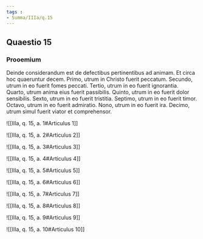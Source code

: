 ```yaml
---
tags : 
- Summa/IIIa/q.15
---
```


## Quaestio 15

### Prooemium

Deinde considerandum est de defectibus pertinentibus ad animam. Et circa hoc quaeruntur decem. Primo, utrum in Christo fuerit peccatum. Secundo, utrum in eo fuerit fomes peccati. Tertio, utrum in eo fuerit ignorantia. Quarto, utrum anima eius fuerit passibilis. Quinto, utrum in eo fuerit dolor sensibilis. Sexto, utrum in eo fuerit tristitia. Septimo, utrum in eo fuerit timor. Octavo, utrum in eo fuerit admiratio. Nono, utrum in eo fuerit ira. Decimo, utrum simul fuerit viator et comprehensor.

![[IIIa, q. 15, a. 1#Articulus 1]]

![[IIIa, q. 15, a. 2#Articulus 2]]

![[IIIa, q. 15, a. 3#Articulus 3]]

![[IIIa, q. 15, a. 4#Articulus 4]]

![[IIIa, q. 15, a. 5#Articulus 5]]

![[IIIa, q. 15, a. 6#Articulus 6]]

![[IIIa, q. 15, a. 7#Articulus 7]]

![[IIIa, q. 15, a. 8#Articulus 8]]

![[IIIa, q. 15, a. 9#Articulus 9]]

![[IIIa, q. 15, a. 10#Articulus 10]]

